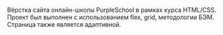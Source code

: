 Вёрстка сайта онлайн-школы PurpleSchool в рамках курса HTML/CSS. Проект был выполнен с использованием flex, grid, методологии БЭМ. Страница также является адаптивной. 
